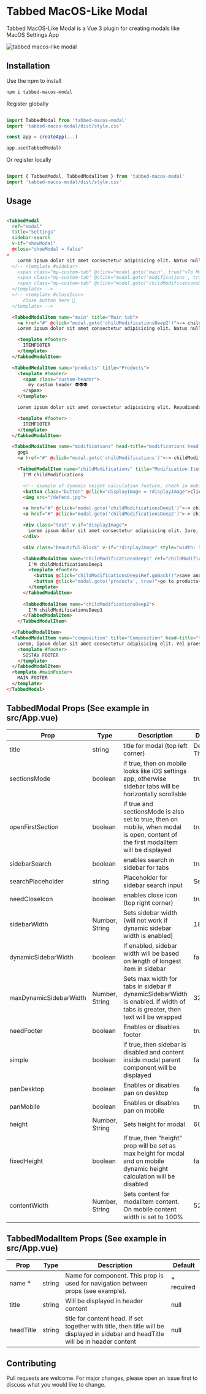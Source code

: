 # Tabbed MacOS-Like Modal

Tabbed MacOS-Like Modal is a Vue 3 plugin for creating modals like MacOS Settings App

![tabbed macos-like modal](https://i.ibb.co/h8Vzr7f/tabbed-macos-modal.png)

## Installation

Use the npm to install

```bash
npm i tabbed-macos-modal
```

Register globally

```javascript

import TabbedModal from 'tabbed-macos-modal'
import 'tabbed-macos-modal/dist/style.css'

const app = createApp(...)

app.use(TabbedModal)


```

Or register locally 

```javascript

import { TabbedModal, TabbedModalItem } from 'tabbed-macos-modal'
import 'tabbed-macos-modal/dist/style.css'

```

## Usage

```html

<TabbedModal 
  ref="modal" 
  title="Settings" 
  sidebar-search
  v-if="showModal" 
  @close="showModal = false"
>
    Lorem ipsum dolor sit amet consectetur adipisicing elit. Natus nulla at reprehenderit laudantium error ratione aperiam, impedit, enim praesentium molestias ipsum harum odio. Fugit qui aspernatur, dolore eius quod veniam, inventore porro dolorem earum laboriosam nostrum corporis quis nulla atque facere omnis, a possimus ea voluptatum mollitia consequuntur quam? Adipisci ullam quis sint nesciunt iste recusandae, rerum inventore maiores ad ut quod ea odio architecto hic ratione at exercitationem, quibusdam laboriosam error doloribus suscipit. Iusto unde asperiores omnis quod rem ea illo debitis qui incidunt, officia earum, perspiciatis illum hic optio natus ex. Deleniti modi sunt ad nam ratione aliquam provident mollitia iure, vero voluptatibus earum! Inventore, in eum quidem veniam quasi iure asperiores mollitia modi possimus soluta numquam, magni libero aperiam delectus corporis ex corrupti laudantium aspernatur. Consectetur esse quam fuga obcaecati laborum cum, adipisci molestias numquam dignissimos repudiandae laboriosam temporibus recusandae corrupti non facere nostrum, molestiae, odit amet ullam. Illo quaerat obcaecati molestias, magni praesentium enim aliquid molestiae tenetur odio a harum consequatur voluptatum libero natus incidunt nihil impedit, suscipit corrupti eum quod repellendus dolorem. Quo nesciunt quasi praesentium obcaecati veritatis assumenda id illo libero iure soluta facere, sequi magnam sunt eos deleniti optio placeat dignissimos, earum repudiandae adipisci. Officiis voluptas inventore odit dolorem placeat quas est veniam tenetur aspernatur. Aliquam adipisci consectetur accusamus architecto quasi? Repudiandae quam sed accusamus, assumenda, eius perspiciatis ullam expedita quaerat non quis aliquam, soluta nihil reprehenderit eligendi. Suscipit architecto eligendi, distinctio natus quasi ipsum porro quo iure accusantium quia? Saepe recusandae officia neque. Voluptatibus fugiat sed laboriosam saepe eaque modi accusantium ab quos fugit. Sed quam cumque, ea quas sapiente placeat in voluptates commodi excepturi exercitationem? Odit corrupti id eligendi deleniti mollitia itaque beatae fugiat corporis vitae sunt alias quibusdam minima ex consequatur blanditiis, fuga veritatis quae similique eum suscipit earum? Pariatur?
  <!-- <template #sidebar>
    <span class="my-custom-tab" @click="modal.goto('main', true)">To Main tab 😱</span>
    <span class="my-custom-tab" @click="modal.goto('modifications', true)">To Modifications</span>
    <span class="my-custom-tab" @click="modal.goto('childModificationsDeep2')">To childModificationsDeep1 👽</span>
  </template> -->
  <!-- <template #closeIcon>
      close button here 👀
  </template> -->

  <TabbedModalItem name="main" title="Main tab">
    <a href="#" @click="modal.goto('childModificationsDeep2')">-> childModificationsDeep2 tab</a>
    Lorem ipsum dolor sit amet consectetur adipisicing elit. Natus nulla at reprehenderit laudantium error ratione aperiam, impedit, enim praesentium molestias ipsum harum odio. Fugit qui aspernatur, dolore eius quod veniam, inventore porro dolorem earum laboriosam nostrum corporis quis nulla atque facere omnis, a possimus ea voluptatum mollitia consequuntur quam? Adipisci ullam quis sint nesciunt iste recusandae, rerum inventore maiores ad ut quod ea odio architecto hic ratione at exercitationem, quibusdam laboriosam error doloribus suscipit. Iusto unde asperiores omnis quod rem ea illo debitis qui incidunt, officia earum, perspiciatis illum hic optio natus ex. Deleniti modi sunt ad nam ratione aliquam provident mollitia iure, vero voluptatibus earum! Inventore, in eum quidem veniam quasi iure asperiores mollitia modi possimus soluta numquam, magni libero aperiam delectus corporis ex corrupti laudantium aspernatur. Consectetur esse quam fuga obcaecati laborum cum, adipisci molestias numquam dignissimos repudiandae laboriosam temporibus recusandae corrupti non facere nostrum, molestiae, odit amet ullam. Illo quaerat obcaecati molestias, magni praesentium enim aliquid molestiae tenetur odio a harum consequatur voluptatum libero natus incidunt nihil impedit, suscipit corrupti eum quod repellendus dolorem. Quo nesciunt quasi praesentium obcaecati veritatis assumenda id illo libero iure soluta facere, sequi magnam sunt eos deleniti optio placeat dignissimos, earum repudiandae adipisci. Officiis voluptas inventore odit dolorem placeat quas est veniam tenetur aspernatur. Aliquam adipisci consectetur accusamus architecto quasi? Repudiandae quam sed accusamus, assumenda, eius perspiciatis ullam expedita quaerat non quis aliquam, soluta nihil reprehenderit eligendi. Suscipit architecto eligendi, distinctio natus quasi ipsum porro quo iure accusantium quia? Saepe recusandae officia neque. Voluptatibus fugiat sed laboriosam saepe eaque modi accusantium ab quos fugit. Sed quam cumque, ea quas sapiente placeat in voluptates commodi excepturi exercitationem? Odit corrupti id eligendi deleniti mollitia itaque beatae fugiat corporis vitae sunt alias quibusdam minima ex consequatur blanditiis, fuga veritatis quae similique eum suscipit earum? Pariatur?

    <template #footer>
      ITEMFOOTER
    </template>
  </TabbedModalItem> 

  <TabbedModalItem name="products" title="Products">
    <template #header>
      <span class="custom-header">
        my custom header 👽👽👽
      </span>
    </template>

    Lorem ipsum dolor sit amet consectetur adipisicing elit. Repudiandae eum illum, aut ea cum, repellat nisi architecto iure esse corrupti voluptates aliquid suscipit? Aut rerum sint libero consequatur esse animi possimus odit facilis accusantium iusto. Rerum placeat quos dignissimos ipsam omnis, in repudiandae laborum labore sunt minima laboriosam itaque distinctio molestias ipsa non aut, molestiae perferendis nostrum fugit sequi! Cupiditate natus rem excepturi odio veritatis sequi voluptas. Voluptate quod dolorum quos aut laborum. Blanditiis rem soluta molestias possimus provident temporibus consectetur quas corporis inventore esse, iste ea consequuntur libero error ullam voluptates repudiandae! Iusto dignissimos, voluptas autem cum, vero nesciunt illum repellendus porro temporibus optio expedita quod eveniet amet at sapiente, reprehenderit officiis animi iure deserunt numquam? Est quaerat ad minus fugiat quia. Esse, sequi molestias? Blanditiis obcaecati alias ducimus, cumque, facilis itaque corrupti voluptatum accusamus nisi omnis sunt, ratione consequuntur. Suscipit provident laudantium nihil maiores ab earum officiis beatae similique! Dolore sunt blanditiis molestiae dicta quae quibusdam. Placeat, cupiditate corporis consequuntur eligendi molestias nisi? Commodi corrupti iure aut? Nobis tenetur molestias doloremque necessitatibus obcaecati, at minima culpa asperiores quisquam dignissimos, cupiditate quo nemo repudiandae voluptate consequatur accusamus ea veniam dolore magnam quos expedita ut quas repellat! Reprehenderit architecto quo quos eligendi repudiandae minima omnis provident molestias corporis nobis nam accusamus repellendus aspernatur hic rerum in saepe neque, illo assumenda soluta nesciunt suscipit temporibus exercitationem id? Quasi modi aut autem sit dolorem et laudantium incidunt neque maxime esse atque natus, voluptas voluptatem itaque tempora excepturi consequuntur magni nemo nihil fugit, reprehenderit sed temporibus! Harum ut, possimus similique ullam illum ab rerum dicta aliquam placeat. Officia sint ut, ipsum hic qui ipsam incidunt id adipisci tempore facere, voluptas atque, est possimus nisi. Est iure tempora impedit cumque temporibus nobis, laudantium asperiores saepe dolorum doloribus quam, amet fuga commodi necessitatibus autem perferendis maiores non? Aspernatur voluptate earum alias rem beatae. Tempore, quasi vitae praesentium labore nihil, quo illo esse modi porro natus quaerat consequatur optio iure enim veniam fuga laudantium quis. In, consequatur dignissimos sunt sint, nobis similique suscipit ut incidunt nam possimus quam non mollitia nulla dicta et esse minima blanditiis, eveniet quis labore atque itaque. Iure, id facilis eaque et mollitia, numquam deleniti dolores exercitationem quisquam, dignissimos officia accusamus hic laborum nam. Quasi sunt obcaecati corporis, enim aut facilis consectetur sed ipsa accusamus vel autem eius repellat error dicta possimus fugit ipsam nisi consequuntur. Iste praesentium et voluptatem amet itaque repudiandae aspernatur consectetur omnis, blanditiis soluta facere quia quibusdam voluptatibus dicta optio quisquam impedit sint veniam, eos atque incidunt temporibus cumque velit eaque. Veniam corporis consectetur ratione doloribus repellendus culpa enim maxime sint nemo architecto eligendi fugiat itaque voluptatibus laborum animi sapiente magnam, sunt deleniti illum provident accusamus tenetur quod officia numquam. Totam laboriosam et quasi consequuntur, tempora unde? Ratione libero in veniam iusto illum inventore at reprehenderit esse, quasi corporis repudiandae exercitationem quod neque tenetur sed alias magnam qui quae? Porro, voluptas, dolores quam eligendi officiis tempora quidem at, perspiciatis ipsum odio quis reiciendis amet corrupti quisquam! Officia, eos veniam labore sed obcaecati velit ullam itaque inventore fugiat ab consequatur dolorem rem consectetur architecto alias consequuntur neque laborum aspernatur quam iste adipisci nihil? Rem cumque id, ratione ex similique optio nostrum eius error facilis. Voluptatem eligendi ratione, ea dolorem, quibusdam obcaecati dolores amet nobis, sed nam nemo nesciunt quaerat quasi. Ea reprehenderit ipsam tempore a illo beatae corporis saepe, doloremque temporibus, in quasi, consectetur quam aliquam eum iure! Nemo animi aut delectus, recusandae quibusdam quia iure quos facilis libero distinctio eius beatae ipsa blanditiis odit voluptates ullam, pariatur temporibus ea tenetur officia corporis? Quia assumenda aliquid autem veritatis repellat vitae eius vel odit quis minus ab, obcaecati nesciunt facere, sequi dolor nam qui deleniti? Quo aspernatur nihil possimus ratione delectus dolor impedit natus modi ea nisi veniam nobis adipisci eaque suscipit repellendus consequatur, tenetur reprehenderit quidem, doloremque ipsam pariatur fugiat vero, vel obcaecati. Asperiores eligendi similique magnam blanditiis itaque aspernatur dignissimos repellendus sint. Neque tenetur dicta, ad autem expedita dolor repellendus earum facere, necessitatibus alias sint rem voluptatum deleniti tempora unde odit tempore. Ducimus, nisi odit. Ex eum voluptate et unde error soluta asperiores itaque nobis illum magni, quibusdam nemo eius officia, quisquam sint mollitia obcaecati numquam vel fugiat nostrum corrupti esse natus dolorem. Repudiandae impedit, omnis ea, aliquid atque quia nisi optio, nesciunt quidem possimus odio maxime magnam sit blanditiis? Minima, consequuntur nobis similique doloremque ea enim labore placeat? Pariatur quidem deleniti dicta. Porro aliquid possimus est pariatur iure minus facere. Doloremque consequatur error magnam nobis itaque, expedita impedit libero et id odit officiis, facilis labore sint blanditiis consequuntur necessitatibus assumenda tempora. Corporis eos sunt aliquid similique saepe, dicta a sit beatae, suscipit excepturi ipsa, illo fugiat nostrum. Eum neque obcaecati dolorem odit non deleniti inventore provident ea a, magnam qui quas nihil sed, voluptas veniam magni rerum voluptates nam sequi doloremque ullam beatae architecto dignissimos aspernatur! Distinctio nostrum porro quia nulla tenetur quas itaque delectus vel architecto! Debitis hic quod ipsum quae beatae deserunt veniam autem? Labore totam odio incidunt distinctio reiciendis ea pariatur maxime neque, sit quos aliquam architecto dolore, deleniti sapiente soluta libero temporibus aliquid eaque earum aut odit corporis molestiae? Facere quidem adipisci minima voluptate laudantium commodi asperiores sit accusantium ipsa sapiente necessitatibus provident amet sint, quam voluptatum qui fuga labore molestiae? Natus illo veniam libero molestias molestiae perferendis architecto quas ipsam voluptas suscipit, quis voluptatibus, ipsa quos impedit quidem at, dolore esse maiores! Maiores repellendus deserunt recusandae fuga mollitia eveniet libero itaque accusantium cupiditate iure debitis harum facere ipsum quis, hic, dolor dolorem architecto, iusto provident perspiciatis laboriosam. Quae corrupti, vero voluptatum molestias magnam quisquam exercitationem quam maxime nam laudantium autem mollitia cum atque perferendis quod laboriosam unde, minima nostrum voluptatibus laborum. Magnam quia dolores ipsa alias eveniet facere, quos asperiores fuga adipisci sint sit molestiae, perferendis, sapiente excepturi. Unde architecto molestias fugiat earum officiis fugit at ex minima neque quod incidunt eligendi, facilis adipisci nesciunt reiciendis dicta sunt explicabo recusandae laboriosam tenetur praesentium magnam aliquam perspiciatis aliquid! Quia adipisci eaque esse obcaecati!532325

    <template #footer>
      ITEMFOOTER
    </template>
  </TabbedModalItem>

  <TabbedModalItem name="modifications" head-title="modifications head title 👋">
    gogi
    <a href="#" @click="modal.goto('childModifications')">-> childModifications</a>

    <TabbedModalItem name="childModifications" title="Modification Items" @goback="console.log('go back!')">
      I'M childModifications

      <!-- example of dynamic height calculation feature, check in mobile mode! -->
      <button class="button" @click="displayImage = !displayImage">click me</button>
      <img src="/defend.jpg">

      <a href="#" @click="modal.goto('childModificationsDeep1')">-> childModificationsDeep1</a>
      <a href="#" @click="modal.goto('childModificationsDeep2')">-> childModificationsDeep2</a>

      <div class="test" v-if="displayImage">
        Lorem ipsum dolor sit amet consectetur adipisicing elit. Iure, laudantium asperiores in magnam earum quidem distinctio repellat perferendis perspiciatis suscipit, maxime aliquid assumenda, voluptatem est quasi nesciunt natus amet quos harum. Culpa voluptate similique ad accusamus eos exercitationem reiciendis officia? Saepe quo distinctio vel eius repellendus id ducimus possimus dignissimos.
      </div>

      <div class="beautiful-block" v-if="!displayImage" style="width: 50px; height: 50px; background-color: red;"></div>

      <TabbedModalItem name="childModificationsDeep1" ref="childModificationsDeep1Ref" @goback="console.log('childModificationsDeep1')">
        I'M childModificationsDeep1
        <template #footer>
          <button @click="childModificationsDeep1Ref.goBack()">save and go back</button>
          <button @click="modal.goto('products', true)">go to products</button>
        </template>
      </TabbedModalItem>
      
      <TabbedModalItem name="childModificationsDeep2">
        I'M childModificationsDeep1
      </TabbedModalItem>
    </TabbedModalItem>

  </TabbedModalItem>
  <TabbedModalItem name="composition" title="Composition" head-title="test head title">
    Lorem, ipsum dolor sit amet consectetur adipisicing elit. Vel praesentium ea eius quo molestiae corporis quidem dicta id atque. Ea quia at illo, doloremque sit consectetur quasi tempore a porro.
    <template #footer>
      SOSTAV FOOTER
    </template>
  </TabbedModalItem>
  <template #mainFooter>
    MAIN FOOTER
  </template>
</TabbedModal>

```

## TabbedModal Props (See example in src/App.vue)
| Prop                   | Type           | Description                                                                                                                        | Default       |
| ---------------------- | -------------- | ---------------------------------------------------------------------------------------------------------------------------------- | ------------- |
| title                  | string         | title for modal (top left corner)                                                                                                  | Default Title |
| sectionsMode           | boolean        | if true, then on mobile looks like iOS settings app, otherwise sidebar tabs will be horizontally scrollable                        | true          |
| openFirstSection       | boolean        | If true and sectionsMode is also set to true, then on mobile, when modal is open, content of the first modalItem will be displayed | true         |
| sidebarSearch          | boolean        | enables search in sidebar for tabs                                                                                                 | true          |
| searchPlaceholder      | string         | Placeholder for sidebar search input                                                                                               | Search…       |
| needCloseIcon          | boolean        | enables close icon (top right corner)                                                                                              | true          |
| sidebarWidth           | Number, String | Sets sidebar width (will not work if dynamic sidebar width is enabled)                                                             | 180           |
| dynamicSidebarWidth    | boolean        | If enabled, sidebar width will be based on length of longest item in sidebar                                                       | false         |
| maxDynamicSidebarWidth | Number, String | Sets max width for tabs in sidebar if dynamicSidebarWidth is enabled. If width of tabs is greater, then text will be wrapped       | 320           |
| needFooter             | boolean        | Enables or disables footer                                                                                                         | true          |
| simple                 | boolean        | if true, then sidebar is disabled and content inside modal parent component will be displayed                                      | false         |
| panDesktop             | boolean        | Enables or disables pan on desktop                                                                                                 | false         |
| panMobile              | boolean        | Enables or disables pan on mobile                                                                                                  | true          |
| height                 | Number, String | Sets height for modal                                                                                                              | 600           |
| fixedHeight            | boolean        | If true, then "height" prop will be set as max height for modal and on mobile dynamic height calculation will be disabled          | false         |
| contentWidth           | Number, String | Sets content for modalItem content. On mobile content width is set to 100%                                                         | 520           |

## TabbedModalItem Props (See example in src/App.vue)

| Prop      | Type   | Description                                                                                                                         | Default     |
| --------- | ------ | ----------------------------------------------------------------------------------------------------------------------------------- | ----------- |
| name \*   | string | Name for component. This prop is used for navigation between props (see example).                                                   | \* required |
| title     | string | Will be displayed in header content                                                                                                 | null        |
| headTitle | string | title for content head. If set together with title, then title will be displayed in sidebar and headTitle will be in header content | null        |

## Contributing

Pull requests are welcome. For major changes, please open an issue first
to discuss what you would like to change.
